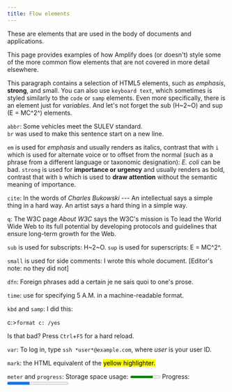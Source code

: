 ```yaml
---
title: Flow elements
---
```

These are elements that are used in the body of documents and applications.

This page provides examples of how Amplify does (or doesn't) style some of the more common flow elements that are not covered in more detail elsewhere.

This paragraph contains a selection of HTML5 elements, such as *emphasis*, **strong**, and small. You can also use `keyboard text`, which sometimes is styled similarly to the `code` or `samp` elements. Even more specifically, there is an element just for *variables*. And let's not forget the sub (H~2~O) and sup (E = MC^2^) elements.

`abbr`: Some vehicles meet the SULEV standard.\
`br` was used to make this sentence start on a new line.

`em` is used for *emphasis* and usually renders as italics, contrast that with `i` which is used for alternate voice or to offset from the normal (such as a phrase from a different language or taxonomic designation): *E. coli* can be bad. `strong` is used for **importance or urgency** and usually renders as bold, contrast that with `b` which is used to **draw attention** without the semantic meaning of importance.

`cite`: In the words of *Charles Bukowski* --- An intellectual says a simple thing in a hard way. An artist says a hard thing in a simple way.

`q`: The W3C page *About W3C* says the W3C's mission is To lead the World Wide Web to its full potential by developing protocols and guidelines that ensure long-term growth for the Web.

`sub` is used for subscripts: H~2~O. `sup` is used for superscripts: E = MC^2^.

`small` is used for side comments: I wrote this whole document. [Editor's note: no they did not]

`dfn`: Foreign phrases add a certain je ne sais quoi to one's prose.

`time`: use for specifying 5 A.M. in a machine-readable format.

`kbd` and `samp`: I did this:

c:\>`format c: /yes`

Is that bad? Press ``Ctrl``+``F5`` for a hard reload.

`var`: To log in, type `ssh *user*@example.com`, where *user* is your user ID.

`mark`: the HTML equivalent of the <mark>yellow highlighter.</mark>

`meter` and `progress`: Storage space usage: <meter value="6" max="8">6 blocks used (out of 8 total)</meter> Progress: <progress value="37" max="100">37%</progress>